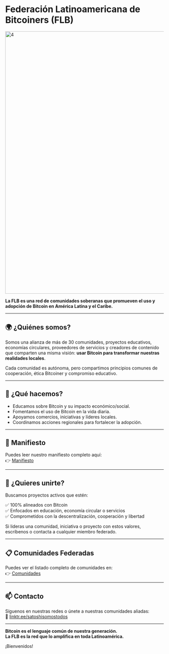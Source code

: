 # Federación Latinoamericana de Bitcoiners (FLB)

<img width="1472" height="832" alt="4" src="https://github.com/user-attachments/assets/fa026955-0297-43c1-bbe5-93b4b2a7300c" />

**La FLB es una red de comunidades soberanas que promueven el uso y adopción de Bitcoin en América Latina y el Caribe.**

---

## 🌍 ¿Quiénes somos?

Somos una alianza de más de 30 comunidades, proyectos educativos, economías circulares, proveedores de servicios y creadores de contenido que comparten una misma visión: **usar Bitcoin para transformar nuestras realidades locales**.

Cada comunidad es autónoma, pero compartimos principios comunes de cooperación, ética Bitcoiner y compromiso educativo.

---

## 🎯 ¿Qué hacemos?

- Educamos sobre Bitcoin y su impacto económico/social.  
- Fomentamos el uso de Bitcoin en la vida diaria.  
- Apoyamos comercios, iniciativas y líderes locales.  
- Coordinamos acciones regionales para fortalecer la adopción.  

---

## 🧱 Manifiesto

Puedes leer nuestro manifiesto completo aquí:  
👉 [Manifiesto](1.Manifiesto.md)

---

## 🤝 ¿Quieres unirte?

Buscamos proyectos activos que estén:

✅ 100% alineados con Bitcoin  
✅ Enfocados en educación, economía circular o servicios  
✅ Comprometidos con la descentralización, cooperación y libertad

Si lideras una comunidad, iniciativa o proyecto con estos valores, escríbenos o contacta a cualquier miembro federado.

---

## 📋 Comunidades Federadas

Puedes ver el listado completo de comunidades en:  
👉 [Comunidades](2.Miembros.md)

---

## 📫 Contacto

Síguenos en nuestras redes o únete a nuestras comunidades aliadas:  
🔗 [linktr.ee/satoshisomostodos](https://linktr.ee/satoshisomostodos)

---

**Bitcoin es el lenguaje común de nuestra generación.  
La FLB es la red que lo amplifica en toda Latinoamérica.**

¡Bienvenidos!
